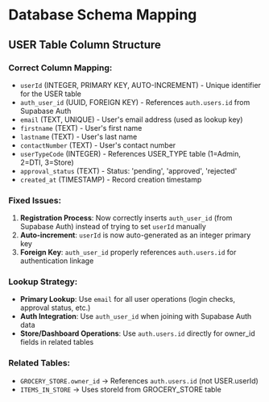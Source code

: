# Database Schema Mapping

## USER Table Column Structure

### Correct Column Mapping:
- `userId` (INTEGER, PRIMARY KEY, AUTO-INCREMENT) - Unique identifier for the USER table
- `auth_user_id` (UUID, FOREIGN KEY) - References `auth.users.id` from Supabase Auth
- `email` (TEXT, UNIQUE) - User's email address (used as lookup key)
- `firstname` (TEXT) - User's first name
- `lastname` (TEXT) - User's last name
- `contactNumber` (TEXT) - User's contact number
- `userTypeCode` (INTEGER) - References USER_TYPE table (1=Admin, 2=DTI, 3=Store)
- `approval_status` (TEXT) - Status: 'pending', 'approved', 'rejected'
- `created_at` (TIMESTAMP) - Record creation timestamp

### Fixed Issues:
1. **Registration Process**: Now correctly inserts `auth_user_id` (from Supabase Auth) instead of trying to set `userId` manually
2. **Auto-increment**: `userId` is now auto-generated as an integer primary key
3. **Foreign Key**: `auth_user_id` properly references `auth.users.id` for authentication linkage

### Lookup Strategy:
- **Primary Lookup**: Use `email` for all user operations (login checks, approval status, etc.)
- **Auth Integration**: Use `auth_user_id` when joining with Supabase Auth data
- **Store/Dashboard Operations**: Use `auth.users.id` directly for owner_id fields in related tables

### Related Tables:
- `GROCERY_STORE.owner_id` → References `auth.users.id` (not USER.userId)
- `ITEMS_IN_STORE` → Uses storeId from GROCERY_STORE table

